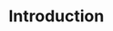 # Introduction
<!-- Today's money is fiat money. It is not backed by any commodity, nor does it have any intrinsic value. It has value because it is typically declared by governments to be legal tender and the people who use it agree on its value. But as fiat money is not backed by anything, the supply of such money is in principle unlimited. Oversupply of money typically leads to inflation, or in extreme cases to hyperinflation. And while the task of national banks issuing fiat money is typically also to fight inflation, we see that political interests might compel a national bank to abandon its inflation containment goal to a lesser or larger extent.
 
Inflation is destroying one of the main functions of money: a store of value. This is the reason why some, like the Austrian School of Economics, represented by Nobel Memorial Prize in Economics laureate Friedrich August von Hayek, and others, challenge the concept of inflation as a monetary policy instrument. In 1943, von Hayek suggested a commodity reserve currency based on a basket of various commodities, as an alternative to the gold standard.
 
The question, of whether on the level of national economies a certain loss of value caused by tolerated inflation is acceptable, might be answered in different ways, and the academic debate will continue. However, on the level of the individual, it is obvious that the store of value is of prime importance. The aftermath of the 2008 financial crisis, and increasing government deficits, have led to an expansionary monetary policy with extremely low-interest rates and a substantial risk of high inflation. In such an environment, the store of value has gained even greater importance.
 
The challenges of the modern global economy and the temptation (or need) for politics to sacrifice the value preservation of money and to utilize monetary policy for various other goals, call for new solutions; the last two decades have shown tremendous new possibilities with the advance of digital technology, specifically with the adoption of blockchain applications.
 
However, even though Bitcoin is the prototype digital currency, it hasn’t served us as a currency in its original meaning: only very few commercial transactions are paid for in Bitcoin. It has mostly served as a speculative investment, and as a tool for the anonymous transfer of funds. The speculative investment character has led to a situation where prices for goods expressed in Bitcoin are extremely volatile. So we would need something more stable! -->